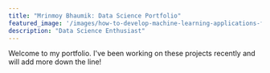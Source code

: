 ```yaml
---
title: "Mrinmoy Bhaumik: Data Science Portfolio"
featured_image: '/images/how-to-develop-machine-learning-applications-for-business-featured.jpg'
description: "Data Science Enthusiast"
---
```

Welcome to my portfolio. I've been working on these projects recently and will add more down the line!
